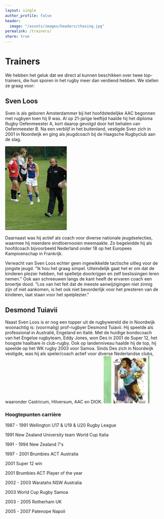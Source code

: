 ```yaml
---
layout: single
author_profile: false
header:
  image: "/assets/images/headers/chasing.jpg"
permalink: /trainers/
share: true
---
```


# Trainers
We hebben het geluk dat we direct al kunnen beschikken over twee top-trainers, die hun sporen in het rugby meer dan verdiend hebben. We stellen ze graag voor:

## Sven Loos

Sven is als geboren Amsterdammer bij het hoofdstedelijke AAC begonnen met rugbyen toen hij 9 was. Al op 21-jarige leeftijd haalde hij het diploma Rugby Oefenmeester A, kort daarop gevolgd door het behalen van Oefenmeester B. Na een verblijf in het buitenland, vestigde Sven zich in 2001 in Noordwijk en ging als jeugdcoach bij de Haagsche Rugbyclub aan de slag. 

<img src="/assets/images/sven-veld.jpg" width="200">

Daarnaast was hij actief als coach voor diverse nationale jeugdselecties, waarmee hij meerdere eindtoernooien meemaakte. Zo begeleidde hij als hoofdcoach bijvoorbeeld Nederland onder 18 op het Europees Kampioenschap in Frankrijk.

Verwacht van Sven Loos echter geen ingewikkelde tactische uitleg voor de jongste jeugd. "Ik hou het graag simpel. Uiteindelijk gaat het er om dat de kinderen plezier hebben, het spelletje doorkrijgen en zelf beslissingen leren nemen." Ook aan schreeuwen langs de kant heeft de ervaren coach een broertje dood. "Los van het feit dat de meeste aanwijzigingen niet zinnig zijn of niet aankomen, is het ook niet bevorderlijk voor het presteren van de kinderen, laat staan voor het spelplezier."

## Desmond Tuiavii

Naast Sven Loos is er nog een topper uit de rugbywereld die in Noordwijk woonachtig is: (voormalig) prof-rugbyer Desmond Tuiavii. Hij speelde als professional in Australië, Engeland en Italië. Met de huidige bondscoach van het Engelse rugbyteam, Eddy Jones, won Des in 2001 de Super 12, het hoogste haalbare in club-rugby. Ook op landenniveau haalde hij de top, hij speelde op het WK rugby 2003 voor Samoa. 
Sinds Des zich in Noordwijk vestigde, was hij als speler/coach actief voor diverse Nederlandse clubs, waaronder Castricum, Hilversum, AAC en DIOK. 
<img src="/assets/images/des_playercard.jpg" width="150">

### Hoogtepunten carrière

1987 - 1991 Wellington U17 & U19 & U20 Rugby League

1991        New Zealand University team World Cup Italia

1991 - 1994 New Zealand 7's

1997 - 2001 Brumbies ACT Australia

2001        Super 12 win

2001        Brumbies ACT Player of the year

2002 - 2003 Waratahs NSW Australia

2003        World Cup Rugby Samoa

2003 - 2005 Rotherham UK

2005 - 2007 Patenope Napoli


